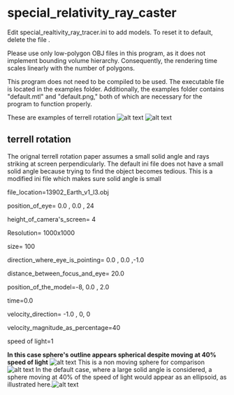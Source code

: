 # special_relativity_ray_caster
Edit special_realtivity_ray_tracer.ini to add models. 
To reset it to default, delete the file .

Please use only low-polygon OBJ files in this program, as it does not implement bounding volume hierarchy. Consequently, the rendering time scales linearly with the number of polygons.

This program does not need to be compiled to be used. The executable file is located in the examples folder. Additionally, the examples folder contains "default.mtl" and "default.png," both of which are necessary for the program to function properly.

These are examples of terrell rotation 
![alt text](https://github.com/Prashant-Shekhar-Rao/special_relativity_ray_caster/blob/master/examples/special_realtivity_output%20%201688982444.png)
![alt text](https://github.com/Prashant-Shekhar-Rao/special_relativity_ray_caster/blob/master/examples/special_realtivity_output%20%201688987724.png)
## terrell rotation
The orignal terrell rotation paper assumes a small solid angle and rays striking at screen perpendicularly. The default ini file does not have a small solid angle because trying to find the object becomes tedious.
This is a modified ini file which makes sure solid angle is small


file_location=13902_Earth_v1_l3.obj

position_of_eye= 0.0 , 0.0 , 24

height_of_camera's_screen= 4

Resolution= 1000x1000

size= 100

direction_where_eye_is_pointing= 0.0 , 0.0 ,-1.0

distance_between_focus_and_eye= 20.0

position_of_the_model=-8, 0.0 , 2.0

time=0.0

velocity_direction= -1.0 , 0, 0

velocity_magnitude_as_percentage=40

speed of light=1


**In this case sphere's outline appears spherical despite moving at 40% speed of light**
![alt text](https://github.com/Prashant-Shekhar-Rao/special_relativity_ray_caster/blob/master/examples/special_realtivity_output%20%201688994496.png)
This is a non moving sphere for comparison
![alt text](https://github.com/Prashant-Shekhar-Rao/special_relativity_ray_caster/blob/master/examples/non%20moving%20sphere.png)
In the default case, where a large solid angle is considered, a sphere moving at 40% of the speed of light would appear as an ellipsoid, as illustrated here.![alt text](https://github.com/Prashant-Shekhar-Rao/special_relativity_ray_caster/blob/master/examples/special_realtivity_output%20%201688995921.png)
